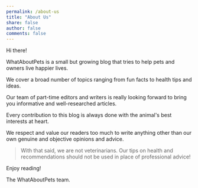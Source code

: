 ```yaml
---
permalink: /about-us
title: "About Us"
share: false
author: false
comments: false
---
```


Hi there!

WhatAboutPets is a small but growing blog that tries to help pets and owners live happier lives.

We cover a broad number of topics ranging from fun facts to health tips and ideas.

Our team of part-time editors and writers is really looking forward to bring you informative and well-researched articles.

Every contribution to this blog is always done with the animal's best interests at heart.

We respect and value our readers too much to write anything other than our own genuine and objective opinions and advice.

> With that said, we are not veterinarians. Our tips on health and recommendations should not be used in place of professional advice!

Enjoy reading!

The WhatAboutPets team.
